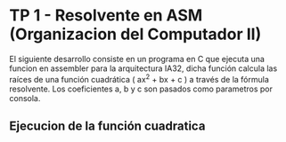 # TP 1 - Resolvente en ASM (Organizacion del Computador II)

El siguiente desarrollo consiste en un programa en C que ejecuta una funcion en assembler para la arquitectura IA32, dicha función calcula las raíces de una función
cuadrática ( ax<sup>2</sup> + bx + c ) a través de la fórmula resolvente. Los coeficientes a, b y c son pasados como parametros por consola.

## Ejecucion de la función cuadratica


